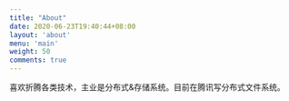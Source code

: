 ```yaml
---
title: "About"
date: 2020-06-23T19:40:44+08:00
layout: 'about'
menu: 'main'
weight: 50
comments: true
---
```




喜欢折腾各类技术，主业是分布式&存储系统。目前在腾讯写分布式文件系统。